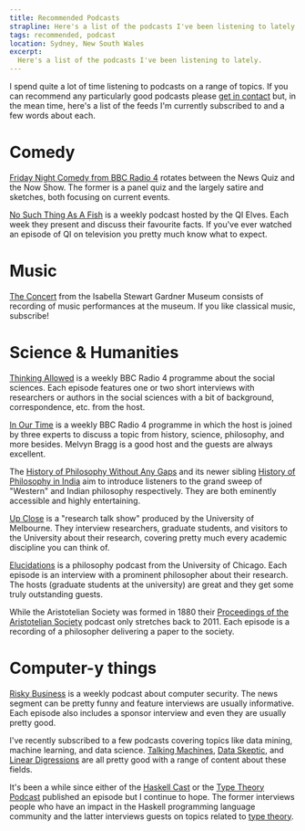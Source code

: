 ```yaml
---
title: Recommended Podcasts
strapline: Here's a list of the podcasts I've been listening to lately.
tags: recommended, podcast
location: Sydney, New South Wales
excerpt: 
  Here's a list of the podcasts I've been listening to lately.
---
```


I spend quite a lot of time listening to podcasts on a range of
topics. If you can recommend any particularly good podcasts please
[get in contact](/contact/) but, in the mean time, here's a list of
the feeds I'm currently subscribed to and a few words about each.

# Comedy

[Friday Night Comedy from BBC Radio 4][1] rotates between the News
Quiz and the Now Show. The former is a panel quiz and the largely
satire and sketches, both focusing on current events.

[No Such Thing As A Fish][2] is a weekly podcast hosted by the QI
Elves. Each week they present and discuss their favourite facts. If
you've ever watched an episode of QI on television you pretty much
know what to expect.

# Music

[The Concert][3] from the Isabella Stewart Gardner Museum consists of
recording of music performances at the museum. If you like classical
music, subscribe!

# Science & Humanities

[Thinking Allowed][9] is a weekly BBC Radio 4 programme about the
social sciences. Each episode features one or two short interviews
with researchers or authors in the social sciences with a bit of
background, correspondence, etc. from the host.

[In Our Time][12] is a weekly BBC Radio 4 programme in which the host
is joined by three experts to discuss a topic from history, science,
philosophy, and more besides. Melvyn Bragg is a good host and the
guests are always excellent.

The [History of Philosophy Without Any Gaps][7] and its newer sibling
[History of Philosophy in India][8] aim to introduce listeners to the
grand sweep of "Western" and Indian philosophy respectively. They are
both eminently accessible and highly entertaining.

[Up Close][10] is a "research talk show" produced by the University of
Melbourne. They interview researchers, graduate students, and visitors
to the University about their research, covering pretty much every
academic discipline you can think of.

[Elucidations][5] is a philosophy podcast from the University of
Chicago. Each episode is an interview with a prominent philosopher
about their research. The hosts (graduate students at the university)
are great and they get some truly outstanding guests.

While the Aristotelian Society was formed in 1880 their
[Proceedings of the Aristotelian Society][11] podcast only stretches
back to 2011. Each episode is a recording of a philosopher delivering
a paper to the society.

# Computer-y things

[Risky Business][6] is a weekly podcast about computer security. The
news segment can be pretty funny and feature interviews are usually
informative. Each episode also includes a sponsor interview and even
they are usually pretty good.

I've recently subscribed to a few podcasts covering topics like data
mining, machine learning, and data science. [Talking Machines][14],
[Data Skeptic][15], and [Linear Digressions][16] are all pretty good
with a range of content about these fields.

It's been a while since either of the [Haskell Cast][13] or the
[Type Theory Podcast][4] published an episode but I continue to
hope. The former interviews people who have an impact in the Haskell
programming language community and the latter interviews guests on
topics related to [type theory][17].

[1]: http://www.bbc.co.uk/programmes/p02pc9pj
[2]: http://qi.com/podcast
[3]: http://www.gardnermuseum.org/music/listen/podcasts
[4]: http://typetheorypodcast.com
[5]: https://lucian.uchicago.edu/blogs/elucidations/
[6]: http://risky.biz
[7]: http://historyofphilosophy.net/
[8]: http://historyofphilosophy.net/india
[9]: http://www.bbc.co.uk/programmes/b006qy05
[10]: http://upclose.unimelb.edu.au/
[11]: https://www.aristoteliansociety.org.uk/the-proceedings/proceedings-podcasts/
[12]: http://www.bbc.co.uk/programmes/b006qykl
[13]: http://www.haskellcast.com/
[14]: http://www.thetalkingmachines.com/
[15]: http://dataskeptic.com/
[16]: http://lineardigressions.com/
[17]: https://en.wikipedia.org/wiki/Type_theory
